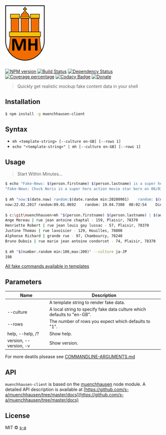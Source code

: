 # [![module logo][module-logo-path]][module-logo-url]

[module-logo-path]: /resources/logo-sm.png
[module-logo-url]: /README.md

[![NPM version][npm-image]][npm-url] 
[![Build Status][travis-image]][travis-url] 
[![Dependency Status][daviddm-image]][daviddm-url] 
[![Coverage percentage][coveralls-image]][coveralls-url]
[![Codacy Badge](https://api.codacy.com/project/badge/Grade/e795c94f6f1e4e9fa5e4d6e080b198b5)](https://www.codacy.com/app/stephanahlf/muenchhausen-client?utm_source=github.com&amp;utm_medium=referral&amp;utm_content=s-a/muenchhausen-client&amp;utm_campaign=Badge_Grade)
[![Donate](http://s-a.github.io/donate/donate.svg)](http://s-a.github.io/donate/)

> Quickly get realistic mockup fake content data in your shell

## Installation

```sh
$ npm install -g muenchhausen-client
```

## Syntax

- `mh <template-string> [--culture en-GB] [--rows 1]`
- `echo "<template-string>" | mh [--culture en-GB] [--rows 1]`

## Usage

> Start Within Minutes...

```sh
$ echo "Fake-News: $(person.firstname) $(person.lastname) is a super hero action movie star born on $(date.future)" | mh
"Fake-News: Chuck Noris is a super hero action movie star born on 06/03/3513"

$ mh "now:$(date.now) random:$(date.random min:20200901)	random:	$(date.random)	$(time.now)	$(date.weekday)" --culture de-DE
now:22.02.2017 random:09.01.8692	random:	19.04.7308	08:02:54	Dienstag

$ c:\git\muenchhausen>mh "$(person.firstname) $(person.lastname) | $(address.random)$(address.street) - $(address.number), $(address.city), $(address.postcode)" --rows 5 --culture fr-FR
Ange Moreau | rue jean antoine chaptal - 159, Plaisir, 78370
Henriette Robert | rue jean louis gay lussac - 57, Plaisir, 78370
Justine Thomas | rue lavoisier - 129, Houilles, 78800
Alphonse Richard | grande rue - 97, Chambourcy, 78240
Bruno Dubois | rue marie jean antoine condorcet - 74, Plaisir, 78370

$ mh "$(number.random min:100,max:200)" --culture ja-JP
198
```

[All fake commands available in templates](https://github.com/s-a/muenchhausen/tree/master/docs)


## Parameters

|Name|Description|
|----|-----------|
|<template-string>|A template string to render fake data.|
|--culture|A local string to specify fake data culture which defaults to "en-GB".|
|--rows|The number of rows you expect which defaults to "1".|
|help, --help, /? |Show help.|
|version, --version, -v|Show version.|

For more deatils plsease see [COMMANDLINE-ARGUMENTS.md](COMMANDLINE-ARGUMENTS.md)

## API

 `muenchhausen-client` is based on the [muenchhausen](https://github.com/s-a/muenchhausen) node module. A detailed API description is available at [https://github.com/s-a/muenchhausen/tree/master/docs](https://github.com/s-a/muenchhausen/tree/master/docs)
 
## License

MIT © [s-a](https://github.com/s-a)

[npm-image]: https://badge.fury.io/js/muenchhausen-client.svg
[npm-url]: https://npmjs.org/package/muenchhausen-client
[travis-image]: https://travis-ci.org/s-a/muenchhausen-client.svg?branch=master
[travis-url]: https://travis-ci.org/s-a/muenchhausen-client
[daviddm-image]: https://david-dm.org/s-a/muenchhausen-client.svg?theme=shields.io
[daviddm-url]: https://david-dm.org/s-a/muenchhausen-client
[coveralls-image]: https://coveralls.io/repos/s-a/muenchhausen-client/badge.svg
[coveralls-url]: https://coveralls.io/r/s-a/muenchhausen-client
